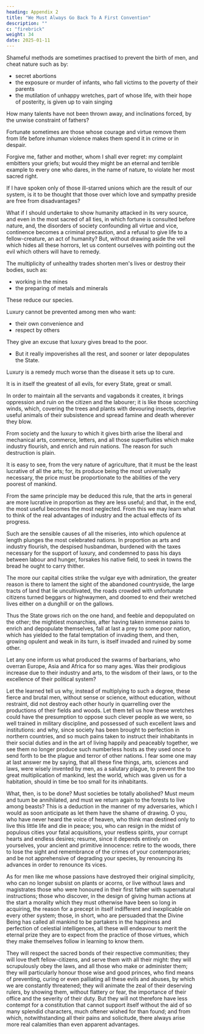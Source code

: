 ```yaml
---
heading: Appendix 2
title: "We Must Always Go Back To A First Convention"
description: ""
c: "firebrick"
weight: 34
date: 2025-01-11
---
```



Shameful methods are sometimes practised to prevent the birth of men, and cheat nature such as by:

- secret abortions
- the exposure or murder of infants, who fall victims to the poverty of their parents
- the mutilation of unhappy wretches, part of whose life, with their hope of posterity, is given up to vain singing

<!-- , or, still worse, the brutal jealousy of other men: a mutilation which, in the last case, becomes a double outrage against nature from the treatment of those who suffer it, and from the use to which they are destined.  -->

<!-- But is it not a thousand times more common and more dangerous for paternal rights openly to offend against humanity? -->

How many talents have not been thrown away, and inclinations forced, by the unwise constraint of fathers?

<!-- How many men, who would have distinguished themselves in a fitting estate, have died dishonoured and wretched in another for which they had no taste!

How many happy, but unequal, marriages have been broken or disturbed, and how many chaste wives have been dishonoured, by an order of things continually in contradiction with that of nature!

How many good and virtuous husbands and wives are reciprocally punished for having been ill-assorted! How many young and unhappy victims of their parents' avarice plunge into vice, or pass their melancholy days in tears, groaning in the indissoluble bonds which their hearts repudiate and gold alone has formed! 
 -->
Fortunate sometimes are those whose courage and virtue remove them from life before inhuman violence makes them spend it in crime or in despair.

Forgive me, father and mother, whom I shall ever regret: my complaint embitters your griefs; but would they might be an eternal and terrible example to every one who dares, in the name of nature, to violate her most sacred right.

If I have spoken only of those ill-starred unions which are the result of our system, is it to be thought that those over which love and sympathy preside are free from disadvantages?


What if I should undertake to show humanity attacked in its very source, and even in the most sacred of all ties, in which fortune is consulted before nature, and, the disorders of society confounding all virtue and vice, continence becomes a criminal precaution, and a refusal to give life to a fellow-creature, an act of humanity? But, without drawing aside the veil which hides all these horrors, let us content ourselves with pointing out the evil which others will have to remedy.


The multiplicity of unhealthy trades shorten men's lives or destroy their bodies, such as:
- working in the mines
- the preparing of metals and minerals

<!-- , particularly lead, copper, mercury, cobalt, and arsenic: add those other dangerous trades which are daily fatal to many tilers, carpenters, masons and miners: put all these together and we can see, in the establishment and perfection of societies, the reasons for that diminution of -->

These reduce our species.

<!-- , which has been noticed by many philosophers. -->

Luxury cannot be prevented among men who want:
- their own convenience and
- respect by others

They give an excuse that luxury gives bread to the poor.
- But it really impoverishes all the rest, and sooner or later depopulates the State. 

Luxury is a remedy much worse than the disease it sets up to cure.

It is in itself the greatest of all evils, for every State, great or small.

In order to maintain all the servants and vagabonds it creates, it brings oppression and ruin on the citizen and the labourer; it is like those scorching winds, which, covering the trees and plants with devouring insects, deprive useful animals of their subsistence and spread famine and death wherever they blow.


From society and the luxury to which it gives birth arise the liberal and mechanical arts, commerce, letters, and all those superfluities which make industry flourish, and enrich and ruin nations. The reason for such destruction is plain. 

It is easy to see, from the very nature of agriculture, that it must be the least lucrative of all the arts; for, its produce being the most universally necessary, the price must be proportionate to the abilities of the very poorest of mankind.

From the same principle may be deduced this rule, that the arts in general are more lucrative in proportion as they are less useful; and that, in the end, the most useful becomes the most neglected. From this we may learn what to think of the real advantages of industry and the actual effects of its progress.

Such are the sensible causes of all the miseries, into which opulence at length plunges the most celebrated nations. In proportion as arts and industry flourish, the despised husbandman, burdened with the taxes necessary for the support of luxury, and condemned to pass his days between labour and hunger, forsakes his native field, to seek in towns the bread he ought to carry thither.

The more our capital cities strike the vulgar eye with admiration, the greater reason is there to lament the sight of the abandoned countryside, the large tracts of land that lie uncultivated, the roads crowded with unfortunate citizens turned beggars or highwaymen, and doomed to end their wretched lives either on a dunghill or on the gallows. 

Thus the State grows rich on the one hand, and feeble and depopulated on the other; the mightiest monarchies, after having taken immense pains to enrich and depopulate themselves, fall at last a prey to some poor nation, which has yielded to the fatal temptation of invading them, and then, growing opulent and weak in its turn, is itself invaded and ruined by some other.

Let any one inform us what produced the swarms of barbarians, who overran Europe, Asia and Africa for so many ages. Was their prodigious increase due to their industry and arts, to the wisdom of their laws, or to the excellence of their political system? 

Let the learned tell us why, instead of multiplying to such a degree, these fierce and brutal men, without sense or science, without education, without restraint, did not destroy each other hourly in quarrelling over the productions of their fields and woods. Let them tell us how these wretches could have the presumption to oppose such clever people as we were, so well trained in military discipline, and possessed of such excellent laws and institutions: and why, since society has been brought to perfection in northern countries, and so much pains taken to instruct their inhabitants in their social duties and in the art of living happily and peaceably together, we see them no longer produce such numberless hosts as they used once to send forth to be the plague and terror of other nations. I fear some one may at last answer me by saying, that all these fine things, arts, sciences and laws, were wisely invented by men, as a salutary plague, to prevent the too great multiplication of mankind, lest the world, which was given us for a habitation, should in time be too small for its inhabitants.

What, then, is to be done? Must societies be totally abolished? Must meum and tuum be annihilated, and must we return again to the forests to live among beasts? This is a deduction in the manner of my adversaries, which I would as soon anticipate as let them have the shame of drawing. O you, who have never heard the voice of heaven, who think man destined only to live this little life and die in peace; you, who can resign in the midst of populous cities your fatal acquisitions, your restless spirits, your corrupt hearts and endless desires; resume, since it depends entirely on yourselves, your ancient and primitive innocence: retire to the woods, there to lose the sight and remembrance of the crimes of your contemporaries; and be not apprehensive of degrading your species, by renouncing its advances in order to renounce its vices. 

As for men like me whose passions have destroyed their original simplicity, who can no longer subsist on plants or acorns, or live without laws and magistrates those who were honoured in their first father with supernatural instructions; those who discover, in the design of giving human actions at the start a morality which they must otherwise have been so long in acquiring, the reason for a precept in itself indifferent and inexplicable on every other system; those, in short, who are persuaded that the Divine Being has called all mankind to be partakers in the happiness and perfection of celestial intelligences, all these will endeavour to merit the eternal prize they are to expect from the practice of those virtues, which they make themselves follow in learning to know them.

They will respect the sacred bonds of their respective communities; they will love theft fellow-citizens, and serve them with all their might: they will scrupulously obey the laws, and all those who make or administer them; they will particularly honour those wise and good princes, who find means of preventing, curing or even palliating all these evils and abuses, by which we are constantly threatened; they will animate the zeal of their deserving rulers, by showing them, without flattery or fear, the importance of their office and the severity of their duty. But they will not therefore have less contempt for a constitution that cannot support itself without the aid of so many splendid characters, much oftener wished for than found; and from which, notwithstanding all their pains and solicitude, there always arise more real calamities than even apparent advantages.